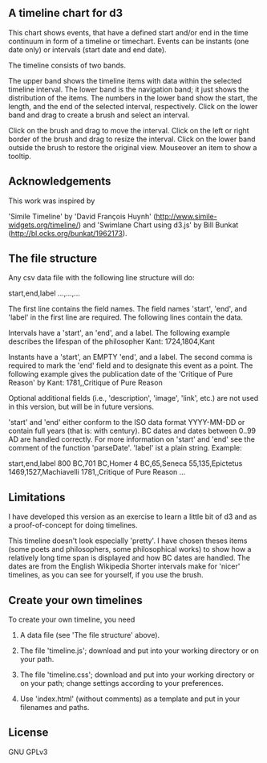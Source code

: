A timeline chart for d3
-----------------------

This chart shows events, that have a defined start and/or end
in the time continuum in form of a timeline or timechart.
Events can be instants (one date only) or intervals (start date
and end date).

The timeline consists of two bands.

The upper band shows the timeline items with data within the selected timeline interval.
The lower band is the navigation band; it just shows the distribution of the items.
The numbers in the lower band show the start, the length, and the end of the selected interval, respectively.
Click on the lower band and drag to create a brush and select an interval.

Click on the brush and drag to move the interval.
Click on the left or right border of the brush and drag to resize the interval.
Click on the lower band outside the brush to restore the original view.
Mouseover an item to show a tooltip.


Acknowledgements
----------------

This work was inspired by

'Simile Timeline' by 'David François Huynh'
(http://www.simile-widgets.org/timeline/) and
'Swimlane Chart using d3.js' by Bill Bunkat
(http://bl.ocks.org/bunkat/1962173).


The file structure
------------------

Any csv data file with the following line structure will do:

start,end,label
...,...,...

The first line contains the field names.
The field names 'start', 'end', and 'label' in the first line are required.
The following lines contain the data.

Intervals have a 'start', an 'end', and a label.
The following example describes the lifespan of the philosopher Kant:
1724,1804,Kant

Instants have a 'start', an EMPTY 'end', and a label.
The second comma is required to mark the 'end' field
and to designate this event as a point. The following example
gives the publication date of the 'Critique of Pure Reason' by Kant:
1781,,Critique of Pure Reason

Optional additional fields (i.e., 'description', 'image', 'link', etc.)
are not used in this version, but will be in future versions.

'start' and 'end' either conform to the ISO data format YYYY-MM-DD
or contain full years (that is: with century).
BC dates and dates between 0..99 AD are handled correctly.
For more information on 'start' and 'end' see the
comment of the function 'parseDate'.
'label' ist a plain string. Example:

start,end,label
800 BC,701 BC,Homer
4 BC,65,Seneca
55,135,Epictetus
1469,1527,Machiavelli
1781,,Critique of Pure Reason
...


Limitations
-----------

I have developed this version as an exercise to learn a little bit of d3
and as a proof-of-concept for doing timelines.

This timeline doesn't look especially 'pretty'. I have chosen theses items
(some poets and philosophers, some philosophical works) to show how a relatively
long time span is displayed and how BC dates are handled.
The dates are from the English Wikipedia
Shorter intervals make for 'nicer' timelines, as you can see for yourself,
if you use the brush.


Create your own timelines
-------------------------

To create your own timeline, you need

1.  A data file (see 'The file structure' above).

2.  The file 'timeline.js'; download and put into your working directory
    or on your path.

3.  The file 'timeline.css'; download and put into your working directory
    or on your path; change settings according to your preferences.

4.  Use 'index.html' (without comments) as a template
    and put in your filenames and paths.
     

License
-------
GNU GPLv3

